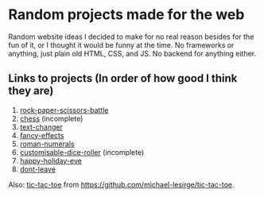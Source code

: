 # Random projects made for the web
Random website ideas I decided to make for no real reason besides for the fun of it, or I thought it would be funny at the time. No frameworks or anything, just plain old HTML, CSS, and JS. No backend for anything either.

## Links to projects (In order of how good I think they are)
1. [rock-paper-scissors-battle](https://raw.githack.com/michael-lesirge/random-simple-web-projects/main/rock-paper-scissors-battle/index.html)
0. [chess](https://raw.githack.com/michael-lesirge/random-simple-frontend-projects/main/chess/index.html) (incomplete)
0. [text-changer](https://raw.githack.com/michael-lesirge/random-simple-frontend-projects/main/text-changer/index.html)
0. [fancy-effects](https://raw.githack.com/michael-lesirge/random-simple-web-projects/main/fancy-effects/index.html)
0. [roman-numerals](https://raw.githack.com/michael-lesirge/random-simple-frontend-projects/main/roman-numerals/index.html)
0. [customisable-dice-roller](https://raw.githack.com/michael-lesirge/random-simple-web-projects/main/customisable-dice-roller/index.html) (incomplete)
0. [happy-holiday-eve](https://raw.githack.com/michael-lesirge/random-simple-frontend-projects/main/happy-holiday-eve/index.html)
0. [dont-leave](https://raw.githack.com/michael-lesirge/random-simple-frontend-projects/main/dont-leave/index.html)


Also: [tic-tac-toe](https://raw.githack.com/michael-lesirge/tic-tac-toe/main/HTML-CSS-JS/) from https://github.com/michael-lesirge/tic-tac-toe.
